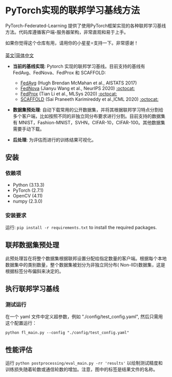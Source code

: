 # PyTorch实现的联邦学习基线方法

PyTorch-Federated-Learning 提供了使用PyTorch框架实现的各种联邦学习基线方法。代码库遵循客户端-服务器架构，非常直观和易于上手。

如果你觉得这个仓库有用，请用你的小星星:star:支持一下。非常感谢！

[英文](README.md)|[简体中文](README.zh-CN.md)<br>

* **当前的基线实现**: Pytorch 实现的联邦学习基线。目前支持的基线有 FedAvg、FedNova、FedProx 和 SCAFFOLD:
    + [FedAvg](https://arxiv.org/abs/1602.05629) (Hugh Brendan McMahan et al., AISTATS 2017)
    + [FedNova](https://arxiv.org/abs/2007.07481) (Jianyu Wang et al., NeurIPS
      2020) [:octocat:](https://github.com/JYWa/FedNova)
    + [FedProx](https://arxiv.org/abs/1812.06127) (Tian Li et al., MLSys
      2020) [:octocat:](https://github.com/litian96/FedProx)
    + [SCAFFOLD](https://arxiv.org/abs/1910.06378) (Sai Praneeth Karimireddy et al.,ICML
      2020) [:octocat:](https://github.com/ki-ljl/Scaffold-Federated-Learning)

* **数据集预处理**: 自动下载常用的公开数据集，并将其根据联邦学习特点分割给多个客户端，比如按照不同的非独立同分布要求进行分割。目前支持的数据集有
  MNIST，Fashion-MNIST，SVHN，CIFAR-10，CIFAR-100。其他数据集需要手动下载。
* **后处理**: 为评估而进行的训练结果可视化。

## 安装

### 依赖项

- Python (3.13.3)
- PyTorch (2.7.1)
- OpenCV (4.11)
- numpy (2.3.0)

### 安装要求

运行: `pip install -r requirements.txt` to install the required packages.

## 联邦数据集预处理

此预处理旨在将整个数据集根据联邦设置分配给指定数量的客户端。根据每个本地数据集中的类别数量，整个数据集被划分为非独立同分布(
Non-IID)数据集，这是根据标签分布偏斜来决定的。

## 执行联邦学习基线

### 测试运行

在一个 yaml 文件中定义超参数，例如 "./config/test_config.yaml", 然后只需用这个配置运行：

```
python fl_main.py --config "./config/test_config.yaml"
```

## 性能评估

运行 `python postprocessing/eval_main.py -rr 'results'` 以绘制测试精度和训练损失随着轮数或通信轮数的增加。注意，图中的标签是结果文件的名称。
